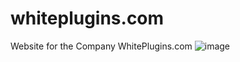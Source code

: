 # whiteplugins.com
Website for the Company WhitePlugins.com
![image](https://user-images.githubusercontent.com/38230414/164909739-557d1acd-3671-41c3-b401-a78031372bef.png)
